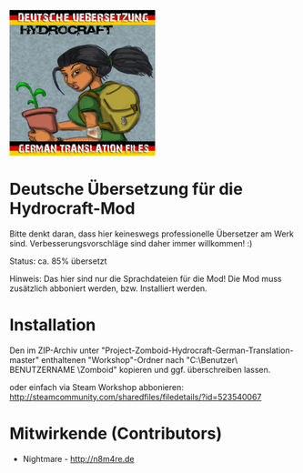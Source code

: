 ![Alt text](https://github.com/n8m4re/Project-Zomboid-Hydrocraft-German-Translation/blob/master/Workshop/HydrocraftGermanTranslation/preview.png "Hydrocraft")

# Deutsche Übersetzung für die Hydrocraft-Mod 

Bitte denkt daran, dass hier keineswegs professionelle Übersetzer am Werk sind. 
Verbesserungsvorschläge sind daher immer willkommen! :) 

Status: ca. 85% übersetzt 

Hinweis: 
Das hier sind nur die Sprachdateien für die Mod! Die Mod muss zusätzlich abboniert werden, bzw. Installiert werden.


# Installation
Den im ZIP-Archiv unter "Project-Zomboid-Hydrocraft-German-Translation-master" 
enthaltenen "Workshop"-Ordner nach "C:\Benutzer\ BENUTZERNAME \Zomboid" kopieren und ggf. überschreiben lassen.
 
oder einfach via Steam Workshop abbonieren: http://steamcommunity.com/sharedfiles/filedetails/?id=523540067
 
 
# Mitwirkende (Contributors)

- Nightmare - http://n8m4re.de




